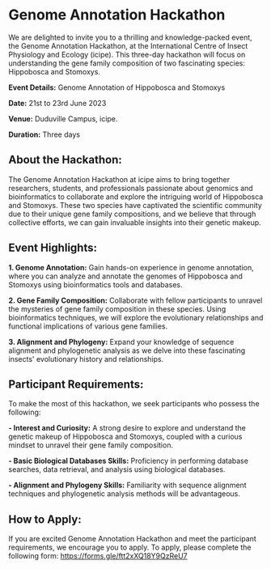 # Genome Annotation Hackathon

We are delighted to invite you to a thrilling and knowledge-packed event, the Genome Annotation Hackathon, at the International Centre of Insect Physiology and Ecology (icipe). This three-day hackathon will focus on understanding the gene family composition of two fascinating species: Hippobosca and Stomoxys.

**Event Details:** Genome Annotation of Hippobosca and Stomoxys

**Date:** 21st to 23rd June 2023 

**Venue:** Duduville Campus, icipe.

**Duration:** Three days

## **About the Hackathon:**
The Genome Annotation Hackathon at icipe aims to bring together researchers, students, and professionals passionate about genomics and bioinformatics to collaborate and explore the intriguing world of Hippobosca and Stomoxys. These two species have captivated the scientific community due to their unique gene family compositions, and we believe that through collective efforts, we can gain invaluable insights into their genetic makeup.

## **Event Highlights:**

**1. Genome Annotation:** Gain hands-on experience in genome annotation, where you can analyze and annotate the genomes of Hippobosca and Stomoxys using bioinformatics tools and databases.

**2. Gene Family Composition:** Collaborate with fellow participants to unravel the mysteries of gene family composition in these species. Using bioinformatics techniques, we will explore the evolutionary relationships and functional implications of various gene families.

**3. Alignment and Phylogeny:** Expand your knowledge of sequence alignment and phylogenetic analysis as we delve into these fascinating insects' evolutionary history and relationships.

## **Participant Requirements:**
To make the most of this hackathon, we seek participants who possess the following:

**- Interest and Curiosity:** A strong desire to explore and understand the genetic makeup of Hippobosca and Stomoxys, coupled with a curious mindset to unravel their gene family composition.

**- Basic Biological Databases Skills:** Proficiency in performing database searches, data retrieval, and analysis using biological databases.

**- Alignment and Phylogeny Skills:** Familiarity with sequence alignment techniques and phylogenetic analysis methods will be advantageous.

## **How to Apply:**
If you are excited Genome Annotation Hackathon and meet the participant requirements, we encourage you to apply. To apply, please complete the following form: https://forms.gle/ftt2xXQ18Y9QzReU7 
